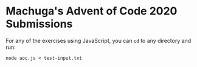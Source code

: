 # Machuga's Advent of Code 2020 Submissions

For any of the exercises using JavaScript, you can `cd` to any directory and run:

```
node aoc.js < test-input.txt
```


